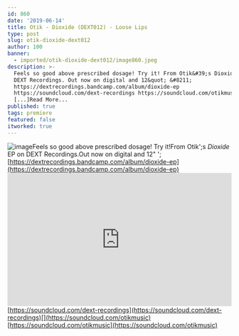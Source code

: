```yaml
---
id: 860
date: '2019-06-14'
title: Otik - Dioxide (DEXT012) - Loose Lips
type: post
slug: otik-dioxide-dext012
author: 100
banner:
  - imported/otik-dioxide-dext012/image860.jpeg
description: >-
  Feels so good above prescribed dosage! Try it! From Otik&#39;s Dioxide EP on
  DEXT Recordings. Out now on digital and 12&quot; &#8211;
  https://dextrecordings.bandcamp.com/album/dioxide-ep
  https://soundcloud.com/dext-recordings https://soundcloud.com/otikmusic
  [...]Read More...
published: true
tags: premiere
featured: false
itworked: true
---
```

![image](../imported/otik-dioxide-dext012/image860.jpeg)Feels so good above prescribed dosage! Try it!From Otik';s _Dioxide_ EP on DEXT Recordings.Out now on digital and 12" '; [](https://dextrecordings.bandcamp.com/album/dioxide-ep)[https://dextrecordings.bandcamp.com/album/dioxide-ep](https://dextrecordings.bandcamp.com/album/dioxide-ep)<iframe width='100%' height='300' scrolling='no' frameborder='no' allow='autoplay' src='https://w.soundcloud.com/player/?url=https%3A//api.soundcloud.com/tracks/636724635&color=%23ff5500&auto_play=false&hide_related=false&show_comments=true&show_user=true&show_reposts=false&show_teaser=true'></iframe>[https://soundcloud.com/dext-recordings](https://soundcloud.com/dext-recordings)[](https://soundcloud.com/otikmusic)[https://soundcloud.com/otikmusic](https://soundcloud.com/otikmusic)